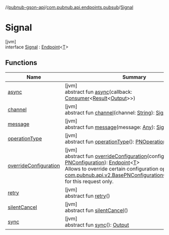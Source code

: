 //[pubnub-gson-api](../../../index.md)/[com.pubnub.api.endpoints.pubsub](../index.md)/[Signal](index.md)

# Signal

[jvm]\
interface [Signal](index.md) : [Endpoint](../../com.pubnub.api.endpoints/-endpoint/index.md)&lt;[T](../../com.pubnub.api.endpoints/-endpoint/index.md)&gt;

## Functions

| Name | Summary |
|---|---|
| [async](../../com.pubnub.api.endpoints.presence/-heartbeat/index.md#1418965989%2FFunctions%2F126356644) | [jvm]<br>abstract fun [async](../../com.pubnub.api.endpoints.presence/-heartbeat/index.md#1418965989%2FFunctions%2F126356644)(callback: [Consumer](https://docs.oracle.com/javase/8/docs/api/java/util/function/Consumer.html)&lt;[Result](../../../../../pubnub-core/pubnub-core-api/pubnub-core-api/com.pubnub.api.v2.callbacks/-result/index.md)&lt;[Output](../../../../../pubnub-core/pubnub-core-api/com.pubnub.api.endpoints.remoteaction/-remote-action/index.md)&gt;&gt;) |
| [channel](channel.md) | [jvm]<br>abstract fun [channel](channel.md)(channel: [String](https://docs.oracle.com/javase/8/docs/api/java/lang/String.html)): [Signal](index.md) |
| [message](message.md) | [jvm]<br>abstract fun [message](message.md)(message: [Any](https://kotlinlang.org/api/latest/jvm/stdlib/kotlin/-any/index.html)): [Signal](index.md) |
| [operationType](../../com.pubnub.api.endpoints.presence/-heartbeat/index.md#1414065386%2FFunctions%2F126356644) | [jvm]<br>abstract fun [operationType](../../com.pubnub.api.endpoints.presence/-heartbeat/index.md#1414065386%2FFunctions%2F126356644)(): [PNOperationType](../../../../../pubnub-core/pubnub-core-api/pubnub-core-api/com.pubnub.api.enums/-p-n-operation-type/index.md) |
| [overrideConfiguration](../../com.pubnub.api.endpoints/-endpoint/override-configuration.md) | [jvm]<br>abstract fun [overrideConfiguration](../../com.pubnub.api.endpoints/-endpoint/override-configuration.md)(configuration: [PNConfiguration](../../com.pubnub.api.v2/-p-n-configuration/index.md)): [Endpoint](../../com.pubnub.api.endpoints/-endpoint/index.md)&lt;[T](../../com.pubnub.api.endpoints/-endpoint/index.md)&gt;<br>Allows to override certain configuration options (see [com.pubnub.api.v2.BasePNConfigurationOverride.Builder](../../../../../pubnub-core/pubnub-core-api/pubnub-core-api/com.pubnub.api.v2/-base-p-n-configuration-override/-builder/index.md)) for this request only. |
| [retry](../../com.pubnub.api.endpoints.presence/-heartbeat/index.md#2020801116%2FFunctions%2F126356644) | [jvm]<br>abstract fun [retry](../../com.pubnub.api.endpoints.presence/-heartbeat/index.md#2020801116%2FFunctions%2F126356644)() |
| [silentCancel](../../com.pubnub.api.endpoints.presence/-heartbeat/index.md#-675955969%2FFunctions%2F126356644) | [jvm]<br>abstract fun [silentCancel](../../com.pubnub.api.endpoints.presence/-heartbeat/index.md#-675955969%2FFunctions%2F126356644)() |
| [sync](../../com.pubnub.api.endpoints.presence/-heartbeat/index.md#40193115%2FFunctions%2F126356644) | [jvm]<br>abstract fun [sync](../../com.pubnub.api.endpoints.presence/-heartbeat/index.md#40193115%2FFunctions%2F126356644)(): [Output](../../../../../pubnub-core/pubnub-core-api/com.pubnub.api.endpoints.remoteaction/-remote-action/index.md) |
